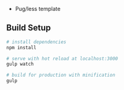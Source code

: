 * Pug/less template

## Build Setup

``` bash
# install dependencies
npm install

# serve with hot reload at localhost:3000
gulp watch

# build for production with minification
gulp
```
